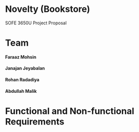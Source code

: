 # Novelty (Bookstore)
SOFE 3650U Project Proposal


# **Team**

#### Faraaz Mohsin
#### Janajan Jeyabalan
#### Rohan Radadiya
#### Abdullah Malik

# **Functional and Non-functional Requirements**
